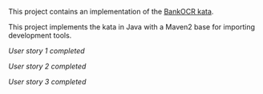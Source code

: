This project contains an implementation of the [BankOCR kata](http://codingdojo.org/cgi-bin/index.pl?KataBankOCR).

This project implements the kata in Java with a Maven2 base for
importing development tools.

*User story 1 completed*

*User story 2 completed*

*User story 3 completed*
